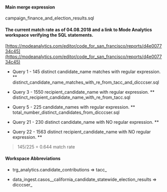 #### Main merge expression 
campaign_finance_and_election_results.sql

#### The current match rate as of 04.08.2018 and a link to Mode Analytics workspace verifying the SQL statements.

[https://modeanalytics.com/editor/code_for_san_francisco/reports/d4e007734c45](https://modeanalytics.com/editor/code_for_san_francisco/reports/d4e007734c45)

* Query 1 -  145 distinct candidate_name matches with regular expression.
** distinct_candidate_name_matches_with_re_from_tacc_and_dicccser.sql

* Query 3 -  1550 recipient_candidate_name with regular expression.
** distinct_recipient_candidate_name_with_re_from_tacc.sql

* Query 5 -  225 candidate_names with regular expression.
** total_number_distinct_candidates_from_dicccser.sql

* Query 21 - 230 distinct candidate_name with NO regular expression.
** 

* Query 22 - 1563 distinct recipient_candidate_name with NO regular expression.
** 

> 145/225 =  0.644 match rate

#### Workspace Abbreviations

* trg_analytics.candidate_contributions => tacc_
 
* data_ingest.casos__california_candidate_statewide_election_results => dicccser_



